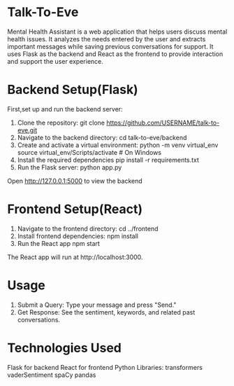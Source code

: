 # Talk-To-Eve
Mental Health Assistant is a web application that helps users discuss mental health issues. It analyzes the needs entered by the user and extracts important messages while saving previous conversations for support. It uses Flask as the backend and React as the frontend to provide interaction and support the user experience.

#  Backend Setup(Flask)

First,set up and run the backend server:
1. Clone the repository:
   git clone https://github.com/USERNAME/talk-to-eve.git
2. Navigate to the backend directory:
   cd talk-to-eve/backend
3. Create and activate a virtual environment:
   python -m venv virtual_env
   source virtual_env/Scripts/activate   # On Windows
4. Install the required dependencies
   pip install -r requirements.txt
5. Run the Flask server:
   python app.py

Open http://127.0.0.1:5000 to view the backend

# Frontend Setup(React)

1. Navigate to the frontend directory:
   cd ../frontend
2. Install frontend dependencies:
   npm install
3. Run the React app
   npm start

The React app will run at http://localhost:3000.

# Usage

1. Submit a Query: Type your message and press "Send."
2. Get Response: See the sentiment, keywords, and related past conversations.

# Technologies Used
  
  Flask for backend
  React for frontend
  Python Libraries:
     transformers
     vaderSentiment
     spaCy
     pandas

